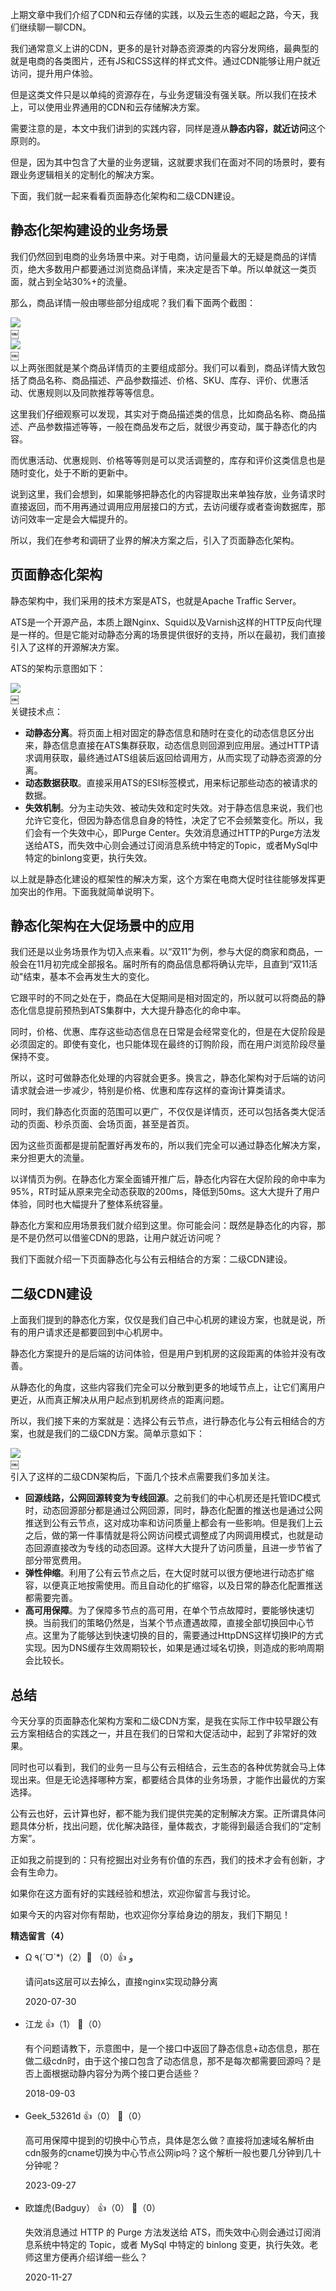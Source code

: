 上期文章中我们介绍了CDN和云存储的实践，以及云生态的崛起之路，今天，我们继续聊一聊CDN。

我们通常意义上讲的CDN，更多的是针对静态资源类的内容分发网络，最典型的就是电商的各类图片，还有JS和CSS这样的样式文件。通过CDN能够让用户就近访问，提升用户体验。

但是这类文件只是以单纯的资源存在，与业务逻辑没有强关联。所以我们在技术上，可以使用业界通用的CDN和云存储解决方案。

需要注意的是，本文中我们讲到的实践内容，同样是遵从**静态内容，就近访问**这个原则的。

但是，因为其中包含了大量的业务逻辑，这就要求我们在面对不同的场景时，要有跟业务逻辑相关的定制化的解决方案。

下面，我们就一起来看看页面静态化架构和二级CDN建设。

## 静态化架构建设的业务场景

我们仍然回到电商的业务场景中来。对于电商，访问量最大的无疑是商品的详情页，绝大多数用户都要通过浏览商品详情，来决定是否下单。所以单就这一类页面，就占到全站30%+的流量。

那么，商品详情一般由哪些部分组成呢？我们看下面两个截图：

![](https://static001.geekbang.org/resource/image/4c/c0/4c327a6e6525eb2f9b09777f419079c0.jpg?wh=814%2A578)  
￼  
![](https://static001.geekbang.org/resource/image/6e/5e/6ea58723cbdb099c464c2fefbc0c915e.jpg?wh=599%2A397)  
￼  
以上两张图就是某个商品详情页的主要组成部分。我们可以看到，商品详情大致包括了商品名称、商品描述、产品参数描述、价格、SKU、库存、评价、优惠活动、优惠规则以及同款推荐等等信息。

这里我们仔细观察可以发现，其实对于商品描述类的信息，比如商品名称、商品描述、产品参数描述等等，一般在商品发布之后，就很少再变动，属于静态化的内容。

而优惠活动、优惠规则、价格等等则是可以灵活调整的，库存和评价这类信息也是随时变化，处于不断的更新中。

说到这里，我们会想到，如果能够把静态化的内容提取出来单独存放，业务请求时直接返回，而不用再通过调用应用层接口的方式，去访问缓存或者查询数据库，那访问效率一定是会大幅提升的。

所以，我们在参考和调研了业界的解决方案之后，引入了页面静态化架构。

## 页面静态化架构

静态架构中，我们采用的技术方案是ATS，也就是Apache Traffic Server。

ATS是一个开源产品，本质上跟Nginx、Squid以及Varnish这样的HTTP反向代理是一样的。但是它能对动静态分离的场景提供很好的支持，所以在最初，我们直接引入了这样的开源解决方案。

ATS的架构示意图如下：

![](https://static001.geekbang.org/resource/image/0a/78/0a2408b31741ee0db09e2f7483c13878.jpg?wh=385%2A318)  
￼  
关键技术点：

- **动静态分离**。将页面上相对固定的静态信息和随时在变化的动态信息区分出来，静态信息直接在ATS集群获取，动态信息则回源到应用层。通过HTTP请求调用获取，最终通过ATS组装后返回给调用方，从而实现了动静态资源的分离。
- **动态数据获取**。直接采用ATS的ESI标签模式，用来标记那些动态的被请求的数据。
- **失效机制**。分为主动失效、被动失效和定时失效。对于静态信息来说，我们也允许它变化，但因为静态信息自身的特性，决定了它不会频繁变化。所以，我们会有一个失效中心，即Purge Center。失效消息通过HTTP的Purge方法发送给ATS，而失效中心则会通过订阅消息系统中特定的Topic，或者MySql中特定的binlong变更，执行失效。

以上就是静态化建设的框架性的解决方案，这个方案在电商大促时往往能够发挥更加突出的作用。下面我就简单说明下。

## 静态化架构在大促场景中的应用

我们还是以业务场景作为切入点来看。以“双11”为例，参与大促的商家和商品，一般会在11月初完成全部报名。届时所有的商品信息都将确认完毕，且直到“双11活动"结束，基本不会再发生大的变化。

它跟平时的不同之处在于，商品在大促期间是相对固定的，所以就可以将商品的静态化信息提前预热到ATS集群中，大大提升静态化的命中率。

同时，价格、优惠、库存这些动态信息在日常是会经常变化的，但是在大促阶段是必须固定的。即使有变化，也只能体现在最终的订购阶段，而在用户浏览阶段尽量保持不变。

所以，这时可做静态化处理的内容就会更多。换言之，静态化架构对于后端的访问请求就会进一步减少，特别是价格、优惠和库存这样的查询计算类请求。

同时，我们静态化页面的范围可以更广，不仅仅是详情页，还可以包括各类大促活动的页面、秒杀页面、会场页面，甚至是首页。

因为这些页面都是提前配置好再发布的，所以我们完全可以通过静态化解决方案，来分担更大的流量。

以详情页为例。在静态化方案全面铺开推广后，静态化内容在大促阶段的命中率为95%，RT时延从原来完全动态获取的200ms，降低到50ms。这大大提升了用户体验，同时也大幅提升了整体系统容量。

静态化方案和应用场景我们就介绍到这里。你可能会问：既然是静态化的内容，那是不是仍然可以借鉴CDN的思路，让用户就近访问呢？

我们下面就介绍一下页面静态化与公有云相结合的方案：二级CDN建设。

## 二级CDN建设

上面我们提到的静态化方案，仅仅是我们自己中心机房的建设方案，也就是说，所有的用户请求还是都要回到中心机房中。

静态化方案提升的是后端的访问体验，但是用户到机房的这段距离的体验并没有改善。

从静态化的角度，这些内容我们完全可以分散到更多的地域节点上，让它们离用户更近，从而真正解决从用户起点到机房终点的距离问题。

所以，我们接下来的方案就是：选择公有云节点，进行静态化与公有云相结合的方案，也就是我们的二级CDN方案。简单示意如下：

![](https://static001.geekbang.org/resource/image/ee/76/ee0ca7f26d73f407a0ebb3bb55284076.jpg?wh=477%2A381)  
￼  
引入了这样的二级CDN架构后，下面几个技术点需要我们多加关注。

- **回源线路，公网回源转变为专线回源**。之前我们的中心机房还是托管IDC模式时，动态回源部分都是通过公网回源，同时，静态化配置的推送也是通过公网推送到公有云节点，这对成功率和访问质量上都会有一些影响。但是我们上云之后，做的第一件事情就是将公网访问模式调整成了内网调用模式，也就是动态回源直接改为专线的动态回源。这样大大提升了访问质量，且进一步节省了部分带宽费用。
- **弹性伸缩**。利用了公有云节点之后，在大促时就可以很方便地进行动态扩缩容，以便真正地按需使用。而且自动化的扩缩容，以及日常的静态化配置推送都需要完善。
- **高可用保障**。为了保障多节点的高可用，在单个节点故障时，要能够快速切换。当前我们的策略仍然是，当某个节点遭遇故障，直接全部切换回中心节点。这里为了能够达到快速切换的目的，需要通过HttpDNS这样切换IP的方式实现。因为DNS缓存生效周期较长，如果是通过域名切换，则造成的影响周期会比较长。

## 总结

今天分享的页面静态化架构方案和二级CDN方案，是我在实际工作中较早跟公有云方案相结合的实践之一，并且在我们的日常和大促活动中，起到了非常好的效果。

同时也可以看到，我们的业务一旦与公有云相结合，云生态的各种优势就会马上体现出来。但是无论选择哪种方案，都要结合具体的业务场景，才能作出最优的方案选择。

公有云也好，云计算也好，都不能为我们提供完美的定制解决方案。正所谓具体问题具体分析，找出问题，优化解决路径，量体裁衣，才能得到最适合我们的“定制方案”。

正如我之前提到的：只有挖掘出对业务有价值的东西，我们的技术才会有创新，才会有生命力。

如果你在这方面有好的实践经验和想法，欢迎你留言与我讨论。

如果今天的内容对你有帮助，也欢迎你分享给身边的朋友，我们下期见！
<div><strong>精选留言（4）</strong></div><ul>
<li><span>Ω ٩(ˊᗜˋ*)و</span> 👍（0） 💬（2）<p>请问ats这层可以去掉么，直接nginx实现动静分离</p>2020-07-30</li><br/><li><span>江龙</span> 👍（1） 💬（0）<p>有个问题请教下，示意图中，是一个接口中返回了静态信息+动态信息，那在做二级cdn时，由于这个接口包含了动态信息，那不是每次都需要回源吗？是否上面根据动静内容分为两个接口更合适些？</p>2018-09-03</li><br/><li><span>Geek_53261d</span> 👍（0） 💬（0）<p>高可用保障中提到的切换中心节点，具体是怎么做？直接将加速域名解析由cdn服务的cname切换为中心节点公网ip吗？这个解析一般也要几分钟到几十分钟呢？</p>2023-09-27</li><br/><li><span>欧雄虎(Badguy）</span> 👍（0） 💬（0）<p>失效消息通过 HTTP 的 Purge 方法发送给 ATS，而失效中心则会通过订阅消息系统中特定的 Topic，或者 MySql 中特定的 binlong 变更，执行失效。老师这里方便再介绍详细一些么？</p>2020-11-27</li><br/>
</ul>